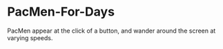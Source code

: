 # PacMen-For-Days
PacMen appear at the click of a button, and wander around the screen at varying speeds.
